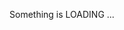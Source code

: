 Something is LOADING ...

<!---
yetisinaction/yetisinaction is a ✨ special ✨ repository because its `README.md` (this file) appears on your GitHub profile.
You can click the Preview link to take a look at your changes.
--->
